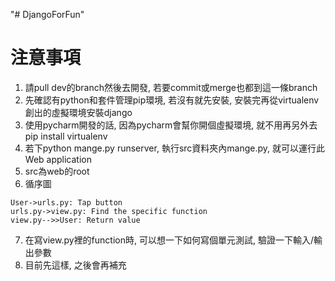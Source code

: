 "# DjangoForFun" 

# 注意事項
1. 請pull dev的branch然後去開發, 若要commit或merge也都到這一條branch
2. 先確認有python和套件管理pip環境, 若沒有就先安裝, 安裝完再從virtualenv創出的虛擬環境安裝django
3. 使用pycharm開發的話, 因為pycharm會幫你開個虛擬環境, 就不用再另外去pip install virtualenv
4. 若下python mange.py runserver, 執行src資料夾內mange.py, 就可以運行此Web application
5. src為web的root
6. 循序圖
```seq
User->urls.py: Tap button
urls.py->view.py: Find the specific function
view.py-->>User: Return value
```
7. 在寫view.py裡的function時, 可以想一下如何寫個單元測試, 驗證一下輸入/輸出參數
8. 目前先這樣, 之後會再補充
